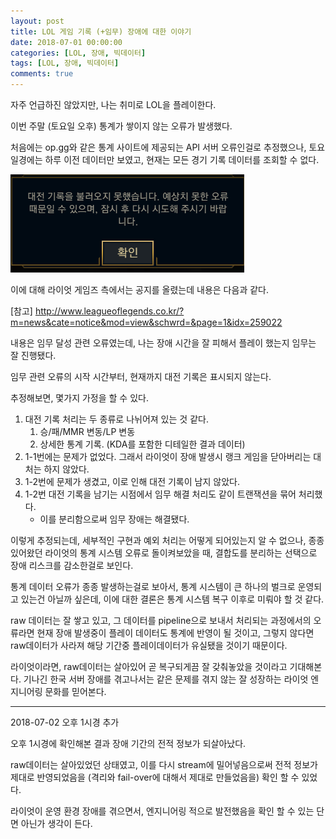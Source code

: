 ```yaml
---
layout: post
title: LOL 게임 기록 (+임무) 장애에 대한 이야기
date: 2018-07-01 00:00:00
categories: [LOL, 장애, 빅데이터]
tags: [LOL, 장애, 빅데이터]
comments: true
---
```


자주 언급하진 않았지만, 나는 취미로 LOL을 플레이한다.

이번 주말 (토요일 오후) 통계가 쌓이지 않는 오류가 발생했다.

처음에는 op.gg와 같은 통계 사이트에 제공되는 API 서버 오류인걸로 추정했으나, 토요일경에는 하루 이전 데이터만 보였고, 현재는 모든 경기 기록 데이터를 조회할 수 없다.

![오류](/images/lol_match_history_error.png)

이에 대해 라이엇 게임즈 측에서는 공지를 올렸는데 내용은 다음과 같다.

[참고] <http://www.leagueoflegends.co.kr/?m=news&cate=notice&mod=view&schwrd=&page=1&idx=259022>

내용은 임무 달성 관련 오류였는데, 나는 장애 시간을 잘 피해서 플레이 했는지 임무는 잘 진행됐다.

임무 관련 오류의 시작 시간부터, 현재까지 대전 기록은 표시되지 않는다.

추정해보면, 몇가지 가정을 할 수 있다.

1. 대전 기록 처리는 두 종류로 나뉘어져 있는 것 같다.
    1. 승/패/MMR 변동/LP 변동
    2. 상세한 통계 기록. (KDA를 포함한 디테일한 결과 데이터)
2. 1-1번에는 문제가 없었다. 그래서 라이엇이 장애 발생시 랭크 게임을 닫아버리는 대처는 하지 않았다.
3. 1-2번에 문제가 생겼고, 이로 인해 대전 기록이 남지 않았다.
4. 1-2번 대전 기록을 남기는 시점에서 임무 해결 처리도 같이 트랜잭션을 묶어 처리했다.
    - 이를 분리함으로써 임무 장애는 해결됐다.

이렇게 추정되는데, 세부적인 구현과 예외 처리는 어떻게 되어있는지 알 수 없으나, 종종 있어왔던 라이엇의 통계 시스템 오류로 돌이켜보았을 때, 결합도를 분리하는 선택으로 장애 리스크를 감소한걸로 보인다.

통계 데이터 오류가 종종 발생하는걸로 보아서, 통계 시스템이 큰 하나의 벌크로 운영되고 있는건 아닐까 싶은데, 이에 대한 결론은 통계 시스템 복구 이후로 미뤄야 할 것 같다.

raw 데이터는 잘 쌓고 있고, 그 데이터를 pipeline으로 보내서 처리되는 과정에서의 오류라면 현재 장애 발생중이 플레이 데이터도 통계에 반영이 될 것이고, 그렇지 않다면 raw데이터가 사라져 해당 기간중 플레이데이터가 유실됐을 것이기 때문이다.

라이엇이라면, raw데이터는 살아있어 곧 복구되게끔 잘 갖춰놓았을 것이라고 기대해본다. 기나긴 한국 서버 장애를 겪고나서는 같은 문제를 겪지 않는 잘 성장하는 라이엇 엔지니어링 문화를 믿어본다.

---
2018-07-02 오후 1시경 추가

오후 1시경에 확인해본 결과 장애 기간의 전적 정보가 되살아났다.

raw데이터는 살아있었던 상태였고, 이를 다시 stream에 밀어넣음으로써 전적 정보가 제대로 반영되었음을 (격리와 fail-over에 대해서 제대로 만들었음을) 확인 할 수 있었다.

라이엇이 운영 환경 장애를 겪으면서, 엔지니어링 적으로 발전했음을 확인 할 수 있는 단면 아닌가 생각이 든다.